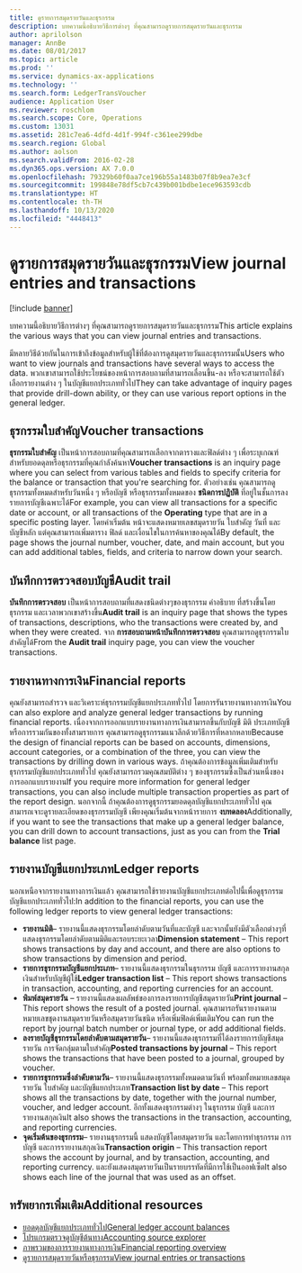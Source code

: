 ```yaml
---
title: ดูรายการสมุดรายวันและธุรกรรม
description: บทความนี้อธิบายวิธีการต่างๆ ที่คุณสามารถดูรายการสมุดรายวันและธุรกรรม
author: aprilolson
manager: AnnBe
ms.date: 08/01/2017
ms.topic: article
ms.prod: ''
ms.service: dynamics-ax-applications
ms.technology: ''
ms.search.form: LedgerTransVoucher
audience: Application User
ms.reviewer: roschlom
ms.search.scope: Core, Operations
ms.custom: 13031
ms.assetid: 281c7ea6-4dfd-4d1f-994f-c361ee299dbe
ms.search.region: Global
ms.author: aolson
ms.search.validFrom: 2016-02-28
ms.dyn365.ops.version: AX 7.0.0
ms.openlocfilehash: 79329b60f0aa7ce196b55a1483b07f8b9ea7e3cf
ms.sourcegitcommit: 199848e78df5cb7c439b001bdbe1ece963593cdb
ms.translationtype: HT
ms.contentlocale: th-TH
ms.lasthandoff: 10/13/2020
ms.locfileid: "4448413"
---
```

# <a name="view-journal-entries-and-transactions"></a><span data-ttu-id="42e57-103">ดูรายการสมุดรายวันและธุรกรรม</span><span class="sxs-lookup"><span data-stu-id="42e57-103">View journal entries and transactions</span></span>

[!include [banner](../includes/banner.md)]

<span data-ttu-id="42e57-104">บทความนี้อธิบายวิธีการต่างๆ ที่คุณสามารถดูรายการสมุดรายวันและธุรกรรม</span><span class="sxs-lookup"><span data-stu-id="42e57-104">This article explains the various ways that you can view journal entries and transactions.</span></span> 

<span data-ttu-id="42e57-105">มีหลายวิธีด้วยกันในการเข้าถึงข้อมูลสำหรับผู้ใช้ที่ต้องการดูสมุดรายวันและธุรกรรมนั้น</span><span class="sxs-lookup"><span data-stu-id="42e57-105">Users who want to view journals and transactions have several ways to access the data.</span></span> <span data-ttu-id="42e57-106">พวกเขาสามารถใช้ประโยชน์ของหน้าการสอบถามที่สามารถเลื่อนขึ้น-ลง หรือจะสามารถใช้ตัวเลือกรายงานต่าง ๆ ในบัญชีแยกประเภททั่วไป</span><span class="sxs-lookup"><span data-stu-id="42e57-106">They can take advantage of inquiry pages that provide drill-down ability, or they can use various report options in the general ledger.</span></span>

## <a name="voucher-transactions"></a><span data-ttu-id="42e57-107">ธุรกรรมใบสำคัญ</span><span class="sxs-lookup"><span data-stu-id="42e57-107">Voucher transactions</span></span>
<span data-ttu-id="42e57-108">**ธุรกรรมใบสำคัญ** เป็นหน้าการสอบถามที่คุณสามารถเลือกจากตารางและฟิลด์ต่าง ๆ เพื่อระบุเกณฑ์สำหรับยอดดุลหรือธุรกรรมที่คุณกำลังค้นหา</span><span class="sxs-lookup"><span data-stu-id="42e57-108">**Voucher transactions** is an inquiry page where you can select from various tables and fields to specify criteria for the balance or transaction that you're searching for.</span></span> <span data-ttu-id="42e57-109">ตัวอย่างเช่น คุณสามารถดูธุรกรรมทั้งหมดสำหรับวันหนึ่ง ๆ หรือบัญชี หรือธุรกรรมทั้งหมดของ **ชนิดการปฏิบัติ** ที่อยู่ในชั้นการลงรายการบัญชีเฉพาะได้</span><span class="sxs-lookup"><span data-stu-id="42e57-109">For example, you can view all transactions for a specific date or account, or all transactions of the **Operating** type that are in a specific posting layer.</span></span> <span data-ttu-id="42e57-110">โดยค่าเริ่มต้น หน้าจะแสดงหมายเลขสมุดรายวัน ใบสำคัญ วันที่ และบัญชีหลัก แต่คุณสามารถเพิ่มตาราง ฟิลด์ และเงื่อนไขในการค้นหาของคุณได้</span><span class="sxs-lookup"><span data-stu-id="42e57-110">By default, the page shows the journal number, voucher, date, and main account, but you can add additional tables, fields, and criteria to narrow down your search.</span></span>

## <a name="audit-trail"></a><span data-ttu-id="42e57-111">บันทึกการตรวจสอบบัญชี</span><span class="sxs-lookup"><span data-stu-id="42e57-111">Audit trail</span></span>
<span data-ttu-id="42e57-112">**บันทึกการตรวจสอบ** เป็นหน้าการสอบถามที่แสดงชนิดต่างๆของธุรกรรม คำอธิบาย ที่สร้างขึ้นโดยธุรกรรม และเวลาพวกเขาสร้างขึ้น</span><span class="sxs-lookup"><span data-stu-id="42e57-112">**Audit trail** is an inquiry page that shows the types of transactions, descriptions, who the transactions were created by, and when they were created.</span></span> <span data-ttu-id="42e57-113">จาก **การสอบถามหน้าบันทึกการตรวจสอบ** คุณสามารถดูธุรกรรมใบสำคัญได้</span><span class="sxs-lookup"><span data-stu-id="42e57-113">From the **Audit trail** inquiry page, you can view the voucher transactions.</span></span>

## <a name="financial-reports"></a><span data-ttu-id="42e57-114">รายงานทางการเงิน</span><span class="sxs-lookup"><span data-stu-id="42e57-114">Financial reports</span></span>
<span data-ttu-id="42e57-115">คุณยังสามารถสำรวจ และวิเคราะห์ธุรกรรมบัญชีแยกประเภททั่วไป โดยการรันรายงานทางการเงิน</span><span class="sxs-lookup"><span data-stu-id="42e57-115">You can also explore and analyze general ledger transactions by running financial reports.</span></span> <span data-ttu-id="42e57-116">เนื่องจากการออกแบบรายงานทางการเงินสามารถขึ้นกับบัญชี มิติ ประเภทบัญชี หรือการรวมกันของทั้งสามรายการ คุณสามารถดูธุรกรรมแนวลึกด้วยวิธีการที่หลากหลาย</span><span class="sxs-lookup"><span data-stu-id="42e57-116">Because the design of financial reports can be based on accounts, dimensions, account categories, or a combination of the three, you can view the transactions by drilling down in various ways.</span></span> <span data-ttu-id="42e57-117">ถ้าคุณต้องการข้อมูลเพิ่มเติมสำหรับธุรกรรมบัญชีแยกประเภททั่วไป คุณยังสามารถรวมคุณสมบัติต่าง ๆ ของธุรกรรมซึ่งเป็นส่วนหนึ่งของการออกแบบรายงาน</span><span class="sxs-lookup"><span data-stu-id="42e57-117">If you require more information for general ledger transactions, you can also include multiple transaction properties as part of the report design.</span></span> <span data-ttu-id="42e57-118">นอกจากนี้ ถ้าคุณต้องการดูธุรกรรมยอดดุลบัญชีแยกประเภททั่วไป คุณสามารถเจาะดูรายละเอียดของธุรกรรมบัญชี เพียงคุณเริ่มต้นจากหน้ารายการ **งบทดลอง**</span><span class="sxs-lookup"><span data-stu-id="42e57-118">Additionally, if you want to see the transactions that make up a general ledger balance, you can drill down to account transactions, just as you can from the **Trial balance** list page.</span></span>

## <a name="ledger-reports"></a><span data-ttu-id="42e57-119">รายงานบัญชีแยกประเภท</span><span class="sxs-lookup"><span data-stu-id="42e57-119">Ledger reports</span></span>
<span data-ttu-id="42e57-120">นอกเหนือจากรายงานทางการเงินแล้ว คุณสามารถใช้รายงานบัญชีแยกประเภทต่อไปนี้เพื่อดูธุรกรรมบัญชีแยกประเภททั่วไป:</span><span class="sxs-lookup"><span data-stu-id="42e57-120">In addition to the financial reports, you can use the following ledger reports to view general ledger transactions:</span></span>

-   <span data-ttu-id="42e57-121">**รายงานมิติ**– รายงานนี้แสดงธุรกรรมโดยลำดับตามวันที่และบัญชี และจากนั้นยังมีตัวเลือกต่างๆที่แสดงธุรกรรมโดยลำดับตามมิติและรอบระยะเวลา</span><span class="sxs-lookup"><span data-stu-id="42e57-121">**Dimension statement** – This report shows transactions by day and account, and there are also options to show transactions by dimension and period.</span></span>
-   <span data-ttu-id="42e57-122">**รายการธุรกรรมบัญชีแยกประเภท**– รายงานนี้แสดงธุรกรรมในธุรกรรม บัญชี และการรายงานสกุลเงินสำหรับบัญชีผู้ใช้</span><span class="sxs-lookup"><span data-stu-id="42e57-122">**Ledger transaction list** – This report shows transactions in transaction, accounting, and reporting currencies for an account.</span></span>
-   <span data-ttu-id="42e57-123">**พิมพ์สมุดรายวัน** – รายงานนี้แสดงผลลัพธ์ของการลงรายการบัญชีสมุดรายวัน</span><span class="sxs-lookup"><span data-stu-id="42e57-123">**Print journal** – This report shows the result of a posted journal.</span></span> <span data-ttu-id="42e57-124">คุณสามารถรันรายงานตามหมายเลขชุดงานสมุดรายวันหรือสมุดรายวันชนิด หรือเพิ่มฟิลด์เพิ่มเติม</span><span class="sxs-lookup"><span data-stu-id="42e57-124">You can run the report by journal batch number or journal type, or add additional fields.</span></span>
-   <span data-ttu-id="42e57-125">**ลงรายบัญชีธุรกรรมโดยลำดับตามสมุดรายวัน**– รายงานนี้แสดงธุรกรรมที่ได้ลงรายการบัญชีสมุดรายวัน การจัดกลุ่มตามใบสำคัญ</span><span class="sxs-lookup"><span data-stu-id="42e57-125">**Posted transactions by journal** – This report shows the transactions that have been posted to a journal, grouped by voucher.</span></span>
-   <span data-ttu-id="42e57-126">**รายการธุรกรรมซึ่งลำดับตามวัน**– รายงานนี้แสดงธุรกรรมทั้งหมดตามวันที่ พร้อมทั้งหมายเลขสมุดรายวัน ใบสำคัญ และบัญชีแยกประเภท</span><span class="sxs-lookup"><span data-stu-id="42e57-126">**Transaction list by date** – This report shows all the transactions by date, together with the journal number, voucher, and ledger account.</span></span> <span data-ttu-id="42e57-127">อีกทั้งแสดงธุรกรรมต่างๆ ในธุรกรรม บัญชี และการรายงานสกุลเงิน</span><span class="sxs-lookup"><span data-stu-id="42e57-127">It also shows the transactions in the transaction, accounting, and reporting currencies.</span></span>
-   <span data-ttu-id="42e57-128">**จุดเริ่มต้นของธุรกรรม**– รายงานธุรกรรมนี้ แสดงบัญชีโดยสมุดรายวัน และโดยการทำธุรกรรม การบัญชี และการรายงานสกุลเงิน</span><span class="sxs-lookup"><span data-stu-id="42e57-128">**Transaction origin** – This transaction report shows the account by journal, and by transaction, accounting, and reporting currency.</span></span> <span data-ttu-id="42e57-129">และยังแสดงสมุดรายวันเป็นรายบรรทัดที่มีการใช้เป็นออฟเซ็ต</span><span class="sxs-lookup"><span data-stu-id="42e57-129">It also shows each line of the journal that was used as an offset.</span></span>


## <a name="additional-resources"></a><span data-ttu-id="42e57-130">ทรัพยากรเพิ่มเติม</span><span class="sxs-lookup"><span data-stu-id="42e57-130">Additional resources</span></span>
- [<span data-ttu-id="42e57-131">ยอดดุลบัญชีแยกประเภททั่วไป</span><span class="sxs-lookup"><span data-stu-id="42e57-131">General ledger account balances</span></span>](general-ledger-account-balances.md) 
- [<span data-ttu-id="42e57-132">โปรแกรมตรวจดูบัญชีต้นทาง</span><span class="sxs-lookup"><span data-stu-id="42e57-132">Accounting source explorer</span></span>](../accounts-payable/accounting-source-explorer.md)
- [<span data-ttu-id="42e57-133">ภาพรวมของการรายงานทางการเงิน</span><span class="sxs-lookup"><span data-stu-id="42e57-133">Financial reporting overview</span></span>](financial-reporting-getting-started.md)
- [<span data-ttu-id="42e57-134">ดูรายการสมุดรายวันหรือธุรกรรม</span><span class="sxs-lookup"><span data-stu-id="42e57-134">View journal entries or transactions</span></span>](tasks/view-journal-entries-or-transactions.md)



